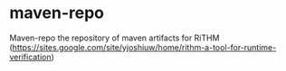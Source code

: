 # maven-repo
Maven-repo the repository of maven artifacts for RiTHM (https://sites.google.com/site/yjoshiuw/home/rithm-a-tool-for-runtime-verification)
